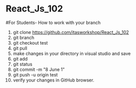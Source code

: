 # React_Js_102 



#For Students- How to work with your branch
1. git clone https://github.com/itasworkshop/React_Js_102
2. git branch
3. git checkout test
4. git pull
5. make changes in your directory in visual studio and save
6. git add <file with path>
7. git status
8. git commit -m "8 June 1"
9. git push -u origin test
10. verify your changes in GitHub browser.
